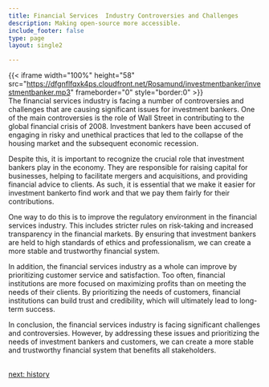 ```yaml
---
title: Financial Services  Industry Controversies and Challenges
description: Making open-source more accessible.
include_footer: false
type: page
layout: single2

---
```


{{< iframe width="100%" height="58" src="https://dfgnflfqxk4ps.cloudfront.net/Rosamund/investmentbanker/investmentbanker.mp3" frameborder="0" style="border:0" >}}<br>
The financial services industry is facing a number of controversies and challenges that are causing significant issues for investment bankers. One of the main controversies is the role of Wall Street in contributing to the global financial crisis of 2008. Investment bankers have been accused of engaging in risky and unethical practices that led to the collapse of the housing market and the subsequent economic recession.

Despite this, it is important to recognize the crucial role that investment bankers play in the economy. They are responsible for raising capital for businesses, helping to facilitate mergers and acquisitions, and providing financial advice to clients. As such, it is essential that we make it easier for investment bankerto find work and that we pay them fairly for their contributions.

One way to do this is to improve the regulatory environment in the financial services industry. This includes stricter rules on risk-taking and increased transparency in the financial markets. By ensuring that investment bankers are held to high standards of ethics and professionalism, we can create a more stable and trustworthy financial system.

In addition, the financial services industry as a whole can improve by prioritizing customer service and satisfaction. Too often, financial institutions are more focused on maximizing profits than on meeting the needs of their clients. By prioritizing the needs of customers, financial institutions can build trust and credibility, which will ultimately lead to long-term success.

In conclusion, the financial services industry is facing significant challenges and controversies. However, by addressing these issues and prioritizing the needs of investment bankers and customers, we can create a more stable and trustworthy financial system that benefits all stakeholders.

<br>
<a href="https://workdojos.com/investmentbanker/history">next: history</a>
</p>